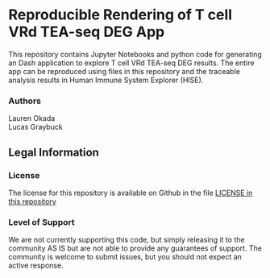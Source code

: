 # Reproducible Rendering of T cell VRd TEA-seq DEG App  

This repository contains Jupyter Notebooks and python code for generating an Dash application to explore T cell VRd TEA-seq DEG results.  The entire app can be reproduced using files in this repository and the traceable analysis results in Human Immune System Explorer (HISE).

### Authors  
Lauren Okada  
Lucas Graybuck  

## Legal Information

### License

The license for this repository is available on Github in the file [LICENSE in this repository](https://github.com/aifimmunology/repro-vrd-tea-seq/blob/master/LICENSE)

### Level of Support

We are not currently supporting this code, but simply releasing it to the community AS IS but are not able to provide any guarantees of support. The community is welcome to submit issues, but you should not expect an active response.
